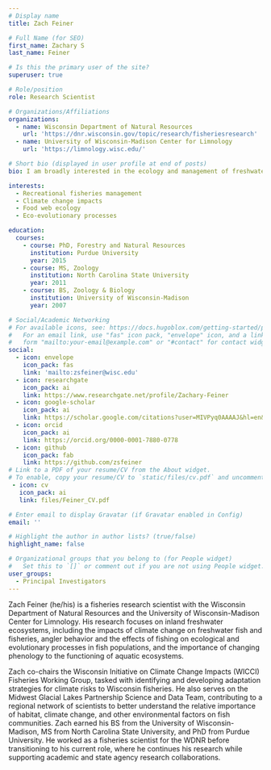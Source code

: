 ```yaml
---
# Display name
title: Zach Feiner

# Full Name (for SEO)
first_name: Zachary S
last_name: Feiner

# Is this the primary user of the site?
superuser: true

# Role/position
role: Research Scientist

# Organizations/Affiliations
organizations:
  - name: Wisconsin Department of Natural Resources
    url: 'https://dnr.wisconsin.gov/topic/research/fisheriesresearch'
  - name: University of Wisconsin-Madison Center for Limnology
    url: 'https://limnology.wisc.edu/'

# Short bio (displayed in user profile at end of posts)
bio: I am broadly interested in the ecology and management of freshwater ecosystems, including the social-ecological dynamics of fisheries, human and fish responses to climate change, and how eco-evolutionary processes drive reslience to anthropogenic stressors.

interests:
  - Recreational fisheries management
  - Climate change impacts
  - Food web ecology
  - Eco-evolutionary processes

education:
  courses:
    - course: PhD, Forestry and Natural Resources
      institution: Purdue University
      year: 2015
    - course: MS, Zoology
      institution: North Carolina State University
      year: 2011
    - course: BS, Zoology & Biology
      institution: University of Wisconsin-Madison
      year: 2007

# Social/Academic Networking
# For available icons, see: https://docs.hugoblox.com/getting-started/page-builder/#icons
#   For an email link, use "fas" icon pack, "envelope" icon, and a link in the
#   form "mailto:your-email@example.com" or "#contact" for contact widget.
social:
  - icon: envelope
    icon_pack: fas
    link: 'mailto:zsfeiner@wisc.edu'
  - icon: researchgate
    icon_pack: ai
    link: https://www.researchgate.net/profile/Zachary-Feiner
  - icon: google-scholar
    icon_pack: ai
    link: https://scholar.google.com/citations?user=MIVPyq0AAAAJ&hl=en&oi=sra
  - icon: orcid
    icon_pack: ai
    link: https://orcid.org/0000-0001-7880-0778
  - icon: github
    icon_pack: fab
    link: https://github.com/zsfeiner
# Link to a PDF of your resume/CV from the About widget.
# To enable, copy your resume/CV to `static/files/cv.pdf` and uncomment the lines below.
 - icon: cv
   icon_pack: ai
   link: files/Feiner_CV.pdf

# Enter email to display Gravatar (if Gravatar enabled in Config)
email: ''

# Highlight the author in author lists? (true/false)
highlight_name: false

# Organizational groups that you belong to (for People widget)
#   Set this to `[]` or comment out if you are not using People widget.
user_groups:
  - Principal Investigators
---
```


Zach Feiner (he/his) is a fisheries research scientist with the Wisconsin Department of Natural Resources and the University of Wisconsin-Madison Center for Limnology. His research focuses on inland freshwater ecosystems, including the impacts of climate change on freshwater fish and fisheries, angler behavior and the effects of fishing on ecological and evolutionary processes in fish populations, and the importance of changing phenology to the functioning of aquatic ecosystems.

Zach co-chairs the Wisconsin Initiative on Climate Change Impacts (WICCI) Fisheries Working Group, tasked with identifying and developing adaptation strategies for climate risks to Wisconsin fisheries. He also serves on the Midwest Glacial Lakes Partnership Science and Data Team, contributing to a regional network of scientists to better understand the relative importance of habitat, climate change, and other environmental factors on fish communities. Zach earned his BS from the University of Wisconsin-Madison, MS from North Carolina State University, and PhD from Purdue University. He worked as a fisheries scientist for the WDNR before transitioning to his current role, where he continues his research while supporting academic and state agency research collaborations.
